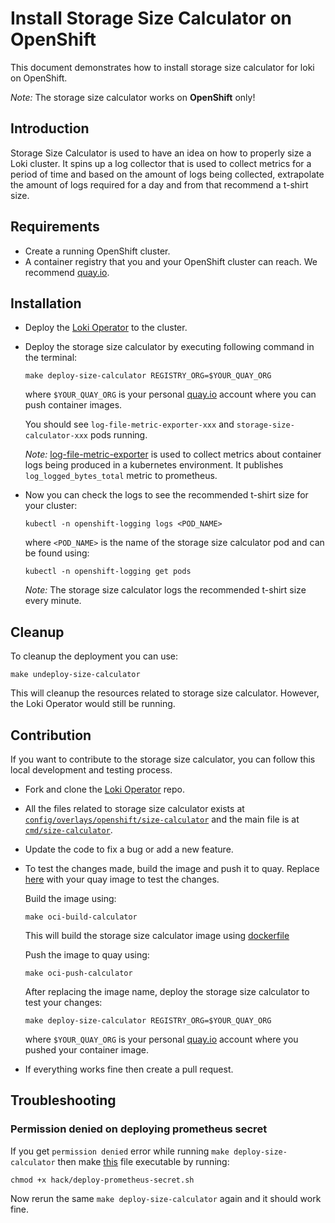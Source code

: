 # Install Storage Size Calculator on OpenShift

This document demonstrates how to install storage size calculator for loki on OpenShift.

_Note:_ The storage size calculator works on **OpenShift** only!

## Introduction

Storage Size Calculator is used to have an idea on how to properly size a Loki cluster. It spins up a log collector that is used to collect metrics for a period of time and based on the amount of logs being collected, extrapolate the amount of logs required for a day and from that recommend a t-shirt size.

## Requirements

* Create a running OpenShift cluster.
* A container registry that you and your OpenShift cluster can reach. We recommend [quay.io](https://quay.io/signin/).

## Installation

* Deploy the [Loki Operator](https://github.com/ViaQ/loki-operator/blob/master/docs/hack_loki_operator.md#hacking-on-loki-operator-on-openshift) to the cluster.

* Deploy the storage size calculator by executing following command in the terminal:

  ```console
  make deploy-size-calculator REGISTRY_ORG=$YOUR_QUAY_ORG
  ```

  where `$YOUR_QUAY_ORG` is your personal [quay.io](http://quay.io/) account where you can push container images.

  You should see `log-file-metric-exporter-xxx` and `storage-size-calculator-xxx` pods running.

  _Note:_ [log-file-metric-exporter](https://github.com/ViaQ/log-file-metric-exporter) is used to collect metrics about container logs being produced in a kubernetes environment. It publishes `log_logged_bytes_total` metric to prometheus.

* Now you can check the logs to see the recommended t-shirt size for your cluster:

  ```console
  kubectl -n openshift-logging logs <POD_NAME>
  ```

  where `<POD_NAME>` is the name of the storage size calculator pod and can be found using:

  ```console
  kubectl -n openshift-logging get pods
  ```

  _Note:_ The storage size calculator logs the recommended t-shirt size every minute.

## Cleanup

To cleanup the deployment you can use:

```console
make undeploy-size-calculator
```

This will cleanup the resources related to storage size calculator. However, the Loki Operator would still be running.

## Contribution

If you want to contribute to the storage size calculator, you can follow this local development and testing process.

* Fork and clone the [Loki Operator](https://github.com/ViaQ/loki-operator) repo.

* All the files related to storage size calculator exists at [`config/overlays/openshift/size-calculator`](https://github.com/ViaQ/loki-operator/tree/master/config/overlays/openshift/size-calculator) and the main file is at [`cmd/size-calculator`](https://github.com/ViaQ/loki-operator/tree/master/cmd/size-calculator).

* Update the code to fix a bug or add a new feature.

* To test the changes made, build the image and push it to quay. Replace [here](https://github.com/ViaQ/loki-operator/blob/master/config/overlays/openshift/size-calculator/storage_size_calculator.yaml#L18) with your quay image to test the changes.

  Build the image using:

  ```console
  make oci-build-calculator
  ```

  This will build the storage size calculator image using [dockerfile](https://github.com/ViaQ/loki-operator/blob/master/calculator.Dockerfile)

  Push the image to quay using:

  ```console
  make oci-push-calculator
  ```

  After replacing the image name, deploy the storage size calculator to test your changes:

  ```console
  make deploy-size-calculator REGISTRY_ORG=$YOUR_QUAY_ORG
  ```

  where `$YOUR_QUAY_ORG` is your personal [quay.io](http://quay.io/) account where you pushed your container image.

* If everything works fine then create a pull request.

## Troubleshooting

### Permission denied on deploying prometheus secret

If you get `permission denied` error while running `make deploy-size-calculator` then make [this](https://github.com/ViaQ/loki-operator/blob/master/hack/deploy-prometheus-secret.sh) file executable by running:

```console
chmod +x hack/deploy-prometheus-secret.sh
```

Now rerun the same `make deploy-size-calculator` again and it should work fine.
